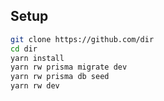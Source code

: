 ## Setup

```bash
git clone https://github.com/dir
cd dir
yarn install
yarn rw prisma migrate dev
yarn rw prisma db seed
yarn rw dev
```
